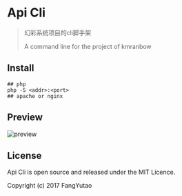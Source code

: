 # Api Cli

> 幻彩系统项目的cli脚手架
>
> A command line for the project of kmranbow

## Install

```shell
## php
php -S <addr>:<port>
## apache or nginx
```

## Preview

![preview](./preview.png)

## License
Api Cli is open source and released under the MIT Licence.

Copyright (c) 2017 FangYutao